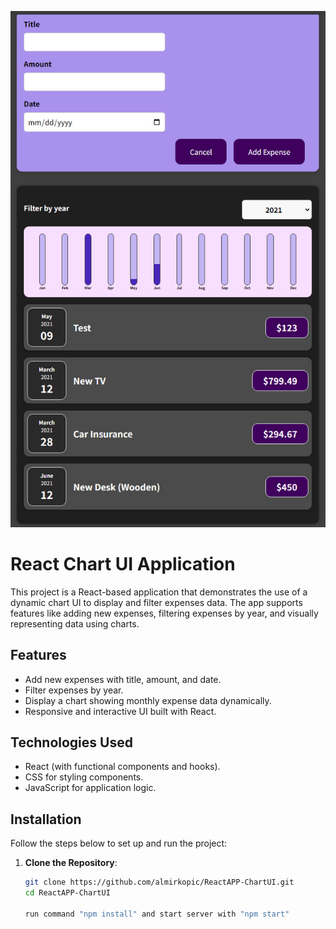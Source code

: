 ![chartApp](UI.jpg)

# React Chart UI Application

This project is a React-based application that demonstrates the use of a dynamic chart UI to display and filter expenses data. The app supports features like adding new expenses, filtering expenses by year, and visually representing data using charts.

## Features

- Add new expenses with title, amount, and date.
- Filter expenses by year.
- Display a chart showing monthly expense data dynamically.
- Responsive and interactive UI built with React.

## Technologies Used

- React (with functional components and hooks).
- CSS for styling components.
- JavaScript for application logic.

## Installation

Follow the steps below to set up and run the project:

1. **Clone the Repository**:
   ```bash
   git clone https://github.com/almirkopic/ReactAPP-ChartUI.git
   cd ReactAPP-ChartUI

   run command "npm install" and start server with "npm start"
